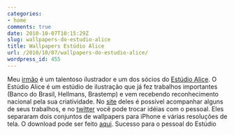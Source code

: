 ```yaml
---
categories:
- home
comments: true
date: 2010-10-07T10:15:29Z
slug: wallpapers-do-estudio-alice
title: Wallpapers Estúdio Alice
url: /2010/10/07/wallpapers-do-estudio-alice/
wordpress_id: 455
---
```


Meu [irmão](http://twitter.com/ederminetto) é um talentoso ilustrador e um dos sócios do [Estúdio Alice](http://www.estudioalice.com.br/). O Estúdio Alice é um estúdio de ilustração que já fez trabalhos importantes (Banco do Brasil, Hellmans, Brastemp) e vem recebendo reconhecimento nacional pela sua criatividade.
No [site](http://www.estudioalice.com.br/) deles é possível acompanhar alguns de seus trabalhos, e no [twitter](http://twitter.com/estudioalice) você pode trocar idéias com o pessoal.
Eles separaram dois conjuntos de wallpapers para iPhone e várias resoluções de tela. O download pode ser feito [aqui](https://s3.amazonaws.com/elton/files/alice_papel_de_parede.zip).
Sucesso para o pessoal do Estúdio
